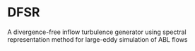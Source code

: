 # DFSR
A divergence-free inflow turbulence generator using spectral representation method for large-eddy simulation of ABL flows
